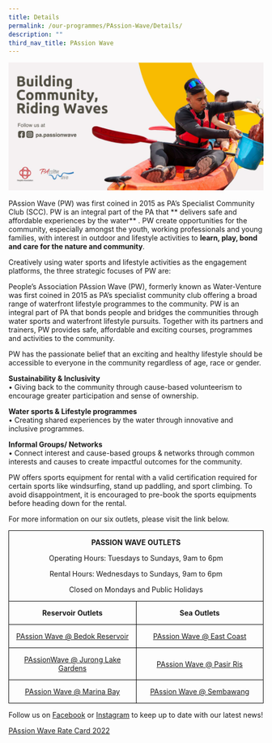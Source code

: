 ```yaml
---
title: Details
permalink: /our-programmes/PAssion-Wave/Details/
description: ""
third_nav_title: PAssion Wave
---
```

<img style="width:600px" src="/images/Our%20Programmes/PW%20Updated.jpg">

PAssion Wave (PW) was first coined in 2015 as PA’s Specialist Community Club (SCC). PW is an integral part of the PA that ** delivers safe and affordable experiences by the water** . PW create opportunities for the community, especially amongst the youth, working professionals and young families, with interest in outdoor and lifestyle activities to **learn, play, bond and care for the nature and community**. 

Creatively using water sports and lifestyle activities as the engagement platforms, the three strategic focuses of PW are:


People’s Association PAssion Wave (PW), formerly known as Water-Venture was first coined in 2015 as PA’s specialist community club offering a broad range of waterfront lifestyle programmes to the community. PW is an integral part of PA that bonds people and bridges the communities through water sports and waterfront lifestyle pursuits. Together with its partners and trainers, PW provides safe, affordable and exciting courses, programmes and activities to the community.

PW has the passionate belief that an exciting and healthy lifestyle should be accessible to everyone in the community regardless of age, race or gender.

**Sustainability & Inclusivity**<br>
	•	Giving back to the community through cause-based volunteerism to encourage greater participation and sense of ownership.

**Water sports & Lifestyle programmes**<br>
•	Creating shared experiences by the water through innovative and inclusive programmes.
 
**Informal Groups/ Networks**<br>
•	Connect interest and cause-based groups & networks through common interests and causes to create impactful outcomes for the community.

PW offers sports equipment for rental with a valid certification required for certain sports like windsurfing, stand up paddling, and sport climbing. To avoid disappointment, it is encouraged to pre-book the sports equipments before heading down for the rental.

For more information on our six outlets, please visit the link below.


<table>
 <tr>
					<td width=501 colspan=2 style='width:375.4pt;border:solid windowtext 1.0pt;
  mso-border-alt:solid windowtext .5pt;padding:0cm 5.4pt 0cm 5.4pt;height:2.0cm'>
  <p align=center style='text-align:center'><b>PASSION WAVE
  OUTLETS</b></p>
  <p align=center >Operating Hours: Tuesdays to Sundays, 9am to 6pm</p>
  <p align=center>Rental Hours: Wednesdays to Sundays, 9am to 6pm</p>
  <p  align=center>Closed on Mondays and Public Holidays</p>
		</td>
 </tr>
 <tr>
  <td width=250 style='width:187.7pt;border:solid windowtext 1.0pt;border-top:
  none;mso-border-top-alt:solid windowtext .5pt;mso-border-alt:solid windowtext .5pt;
  padding:0cm 5.4pt 0cm 5.4pt;height:17.0pt'>
  <p  align=center style='text-align:center'><b>Reservoir
  Outlets</b></p>
  </td>
  <td width=250 style='width:187.7pt;border-top:none;border-left:none;
  border-bottom:solid windowtext 1.0pt;border-right:solid windowtext 1.0pt;
  mso-border-top-alt:solid windowtext .5pt;mso-border-left-alt:solid windowtext .5pt;
  mso-border-alt:solid windowtext .5pt;padding:0cm 5.4pt 0cm 5.4pt;height:17.0pt'>
  <p align=center style='text-align:center'><b>Sea Outlets</b></p>
  </td>
 </tr>
 <tr>
  <td width=250 style='width:187.7pt;border:solid windowtext 1.0pt;border-top:
  none;mso-border-top-alt:solid windowtext .5pt;mso-border-alt:solid windowtext .5pt; padding:0cm 5.4pt 0cm 5.4pt;height:17.0pt'>
  <p align=center style='text-align:center'>
		<a  href="/our-programmes/PAssion-Wave/PAssionWaVe-BedokReservoir/">PAssion Wave @ Bedok Reservoir </a></p>
  </td>
  <td width=250 style='width:187.7pt;border-top:none;border-left:none;
  border-bottom:solid windowtext 1.0pt;border-right:solid windowtext 1.0pt;
  mso-border-top-alt:solid windowtext .5pt;mso-border-left-alt:solid windowtext .5pt;
  mso-border-alt:solid windowtext .5pt;padding:0cm 5.4pt 0cm 5.4pt;height:17.0pt'>
  <p  align=center style='text-align:center'><a
  href="/our-programmes/PAssion-Wave/PAssionWaVe-EastCoast/">PAssion Wave @ East Coast</a></p>
  </td>
 </tr>
 <tr style='mso-yfti-irow:3;height:17.0pt'>
  <td width=250 style='width:187.7pt;border:solid windowtext 1.0pt;border-top:
  none;mso-border-top-alt:solid windowtext .5pt;mso-border-alt:solid windowtext .5pt;
  padding:0cm 5.4pt 0cm 5.4pt;height:17.0pt'>
  <p class=MsoNormal align=center style='text-align:center'><a
  href="/our-programmes/PAssion-Wave/PAssionWaVe-JurongLakeGardens/">PAssionWave @ Jurong Lake Gardens</a></p>
  </td>
  <td width=250 style='width:187.7pt;border-top:none;border-left:none;
  border-bottom:solid windowtext 1.0pt;border-right:solid windowtext 1.0pt;
  mso-border-top-alt:solid windowtext .5pt;mso-border-left-alt:solid windowtext .5pt;  mso-border-alt:solid windowtext .5pt;padding:0cm 5.4pt 0cm 5.4pt;height:17.0pt'>
  <p  align=center style='text-align:center'>
		<a href="/our-programmes/PAssion-Wave/PAssionWaVe-PasirRis/">PAssion Wave @ Pasir Ris </a></p>
  </td>
 </tr>
 <tr style='mso-yfti-irow:4;mso-yfti-lastrow:yes;height:17.0pt'>
  <td width=250 style='width:187.7pt;border:solid windowtext 1.0pt;border-top:
  none;mso-border-top-alt:solid windowtext .5pt;mso-border-alt:solid windowtext .5pt;
  padding:0cm 5.4pt 0cm 5.4pt;height:17.0pt'>
  <p class=MsoNormal align=center style='text-align:center'><a
  href="/our-programmes/PAssion-Wave/PAssioWaVe-MarinaBay/">PAssion Wave @ Marina Bay</a></p>
  </td>
  <td width=250 style='width:187.7pt;border-top:none;border-left:none;
  border-bottom:solid windowtext 1.0pt;border-right:solid windowtext 1.0pt;
  mso-border-top-alt:solid windowtext .5pt;mso-border-left-alt:solid windowtext .5pt;
  mso-border-alt:solid windowtext .5pt;padding:0cm 5.4pt 0cm 5.4pt;height:17.0pt'>
  <p  align=center style='text-align:center'><a
  href="/our-programmes/PAssion-Wave/PAssionWaVe-Sembawang/">PAssion Wave @ Sembawang</a></p>
  </td>
 </tr>
</table>


Follow us on [Facebook](https://www.facebook.com/Passionwave) or [Instagram](https://www.instagram.com/Passionwave) to keep up to date with our latest news!


[PAssion Wave Rate Card 2022](/files/Our%20Programmes/PAssion%20Wave/PAssion%20Wave%20Rate%20Card%202022.pdf)